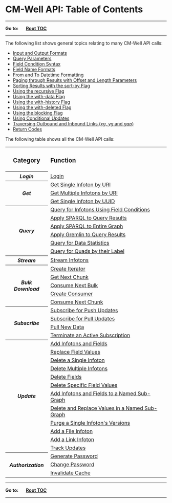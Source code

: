 # CM-Well API: Table of Contents #

----

**Go to:** &nbsp;&nbsp;&nbsp;&nbsp; [**Root TOC**](CM-Well.RootTOC.md) 

----

The following list shows general topics relating to many CM-Well API calls:

* [Input and Output Formats](API.InputAndOutputFormats.md)
* [Query Parameters](API.QueryParameters.md)
* [Field Condition Syntax](API.FieldConditionSyntax.md)
* [Field Name Formats](API.FieldNameFormats.md)
* [From and To Datetime Formatting](API.FromAndToDatetimeFormatting.md)
* [Paging through Results with Offset and Length Parameters](API.PagingThroughResultsWithOffsetAndLengthParameters.md)
* [Sorting Results with the sort-by Flag](API.SortingResultsWithTheSort-byFlag.md)
* [Using the recursive Flag](API.UsingTheRecursiveFlag.md)
* [Using the with-data Flag](API.UsingTheWith-dataFlag.md)
* [Using the with-history Flag](API.UsingTheWith-historyFlag.md)
* [Using the with-deleted Flag](API.UsingTheWith-deletedFlag.md)
* [Using the blocking Flag](API.UsingTheBlockingFlag.md)
* [Using Conditional Updates](API.UsingConditionalUpdates.md)
* [Traversing Outbound and Inbound Links (*xg*, *yg* and *gqp*)](API.Traversal.TOC.md)
* [Return Codes](API.ReturnCodes.md)

The following table shows all the CM-Well API calls:

<table>
  <tr>
    <th><h3>Category</h3></th>
    <th align=left><h3>Function</h3></th>
  </tr>
  <tr>
    <th><i>Login</i></th>
    <td><a href="API.Login.Login.md">Login</a></td>
  </tr>
  <tr>
    <th rowspan="3"><i>Get</i></th>
    <td><a href="API.Get.GetSingleInfotonByURI.md">Get Single Infoton by URI</a></td>
  </tr>
  <tr>
    <td><a href="API.Get.GetMultipleInfotonsByURI.md">Get Multiple Infotons by URI</a></td>
  </tr>
<tr>
    <td><a href="API.Get.GetSingleInfotonByUUID.md">Get Single Infoton by UUID</a></td>
  </tr>
  <tr>
    <th rowspan="6"><i>Query</i></th>
    <td><a href="API.Query.QueryForInfotonsUsingFieldConditions.md">Query for Infotons Using Field Conditions</a></td>
  </tr>
  <tr>
    <td><a href="API.Query.ApplySPARQLToQueryResults.md">Apply SPARQL to Query Results</a></td>
  </tr>
<tr>
    <td><a href="API.Query.ApplySPARQLToEntireGraph.md">Apply SPARQL to Entire Graph</a></td>
  </tr>
<tr>
    <td><a href="API.Query.ApplyGremlinToQueryResults.md">Apply Gremlin to Query Results</a></td>
  </tr>
<tr>
    <td><a href="API.Query.DataStatistics.md">Query for Data Statistics</a></td>
  </tr>
<tr>
    <td><a href="API.Query.QueryForQuadsByTheirLabel.md">Query for Quads by their Label</a></td>
  </tr>
<tr>
    <th><i>Stream</i></th>
    <td><a href="API.Stream.StreamInfotons.md">Stream Infotons</a></td>
  </tr>
<tr>
    <th rowspan="5"><i>Bulk Download</i></th>
    <td><a href="API.Stream.CreateIterator.md">Create Iterator</a></td>
  </tr>
<tr>
    <td><a href="API.Stream.GetNextChunk.md">Get Next Chunk</a></td>
  </tr>
<tr>
    <td><a href="API.Stream.ConsumeNextBulk.md">Consume Next Bulk</a></td>
  </tr>
<tr>
    <td><a href="API.Stream.CreateConsumer.md">Create Consumer</a></td>
  </tr>
<tr>
    <td><a href="API.Stream.ConsumeNextChunk.md">Consume Next Chunk</a></td>
  </tr>
<tr>
    <th rowspan="4"><i>Subscribe</i></th>
    <td><a href="API.Subscribe.SubscribeForPushedData.md">Subscribe for Push Updates</a></td>
  </tr>
  <tr>
    <td><a href="API.Subscribe.SubscribeForPulledData.md">Subscribe for Pull Updates</a></td>
  </tr>
<tr>
    <td><a href="API.Subscribe.PullNewData.md">Pull New Data</a></td>
  </tr>
<tr>
    <td><a href="API.Subscribe.Unsubscribe.md">Terminate an Active Subscription</a></td>
  </tr>
<tr>
    <th rowspan="12"><i>Update</i></th>
    <td><a href="API.Update.AddInfotonsAndFields.md">Add Infotons and Fields</a></td>
  </tr>
  <tr>
    <td><a href="API.Update.ReplaceFieldValues.md">Replace Field Values</a></td>
  </tr>
  <tr>
    <td><a href="API.Update.DeleteASingleInfoton.md">Delete a Single Infoton</a></td>
  </tr>
  <tr>
    <td><a href="API.Update.DeleteMultipleInfotons.md">Delete Multiple Infotons</a></td>
  </tr>
  <tr>
    <td><a href="API.Update.DeleteFields.md">Delete Fields</a></td>
  </tr>
 <tr>
    <td><a href="API.Update.DeleteSpecificFieldValues.md">Delete Specific Field Values</a></td>
  </tr>
  <tr>
    <td><a href="API.Update.AddInfotonsAndFieldsToSubGraph.md">Add Infotons and Fields to a Named Sub-Graph</a></td>
  </tr>
  <tr>
    <td><a href="API.Update.DeleteOrReplaceValuesInNamedSubGraph.md">Delete and Replace Values in a Named Sub-Graph</a></td>
  </tr>
  <tr>
    <td><a href="API.Update.Purge.md">Purge a Single Infoton's Versions</a></td>
  </tr>
  <tr>
    <td><a href="API.Update.AddFileInfoton.md">Add a File Infoton</a></td>
  </tr>
  <tr>
    <td><a href="API.Update.AddLinkInfoton.md">Add a Link Infoton</a></td>
  </tr>
<tr>
    <td><a href="API.Update.TrackUpdates.md">Track Updates</a></td>
  </tr>
<tr>
    <th rowspan="3"><i>Authorization</i></th>
    <td><a href="API.Auth.GeneratePassword.md">Generate Password</a></td>
  </tr>
  <tr>
    <td><a href="API.Auth.ChangePassword.md">Change Password</a></td>
  </tr>
<tr>
    <td><a href="API.Auth.InvalidateCache.md">Invalidate Cache</a></td>
  </tr>
</table>

----

**Go to:** &nbsp;&nbsp;&nbsp;&nbsp; [**Root TOC**](CM-Well.RootTOC.md) 

----

















